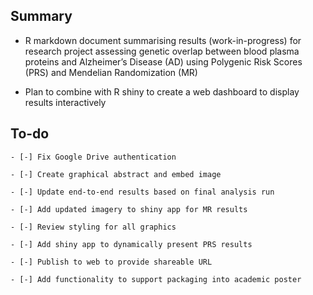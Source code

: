 Summary
-------

* R markdown document summarising results (work-in-progress) for research project assessing genetic overlap between blood plasma proteins and Alzheimer’s Disease (AD) using Polygenic Risk Scores (PRS) and Mendelian Randomization (MR)   

* Plan to combine with R shiny to create a web dashboard to display results interactively   


To-do
-------

```
- [-] Fix Google Drive authentication 

- [-] Create graphical abstract and embed image

- [-] Update end-to-end results based on final analysis run

- [-] Add updated imagery to shiny app for MR results

- [-] Review styling for all graphics

- [-] Add shiny app to dynamically present PRS results

- [-] Publish to web to provide shareable URL

- [-] Add functionality to support packaging into academic poster

```